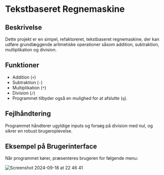 # Tekstbaseret Regnemaskine

## Beskrivelse
Dette projekt er en simpel, refaktoreret, tekstbaseret regnemaskine, der kan udføre grundlæggende aritmetiske operationer såsom addition, subtraktion, multiplikation og division.

## Funktioner
- Addition (`+`)
- Subtraktion (`-`)
- Multiplikation (`*`)
- Division (`/`)
- Programmet tilbyder også en mulighed for at afslutte (`q`).

## Fejlhåndtering
Programmet håndterer ugyldige inputs og forsøg på division med nul, og sikrer en robust brugeroplevelse.

## Eksempel på Brugerinterface
Når programmet kører, præsenteres brugeren for følgende menu:

![Screenshot 2024-09-18 at 22 46 41](https://github.com/user-attachments/assets/2c7989af-606e-4f1b-b0ee-f2ce3d5396f1)
